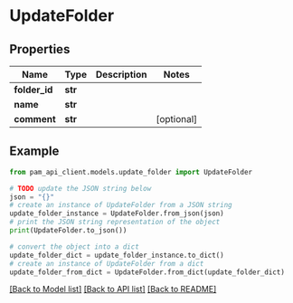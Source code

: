 # UpdateFolder


## Properties

Name | Type | Description | Notes
------------ | ------------- | ------------- | -------------
**folder_id** | **str** |  | 
**name** | **str** |  | 
**comment** | **str** |  | [optional] 

## Example

```python
from pam_api_client.models.update_folder import UpdateFolder

# TODO update the JSON string below
json = "{}"
# create an instance of UpdateFolder from a JSON string
update_folder_instance = UpdateFolder.from_json(json)
# print the JSON string representation of the object
print(UpdateFolder.to_json())

# convert the object into a dict
update_folder_dict = update_folder_instance.to_dict()
# create an instance of UpdateFolder from a dict
update_folder_from_dict = UpdateFolder.from_dict(update_folder_dict)
```
[[Back to Model list]](../README.md#documentation-for-models) [[Back to API list]](../README.md#documentation-for-api-endpoints) [[Back to README]](../README.md)


